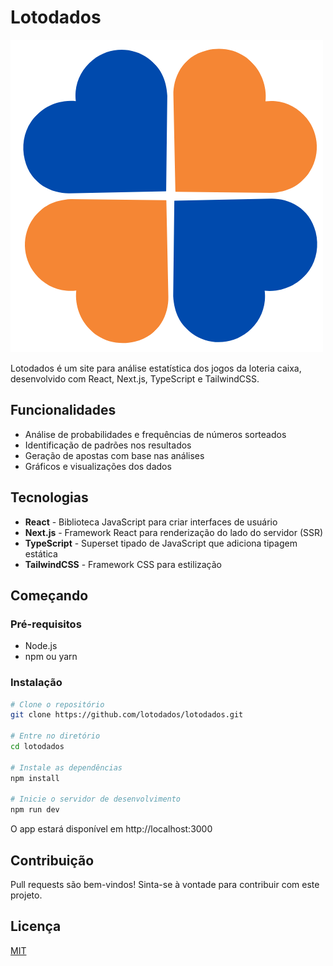 # Lotodados

![Lotodados](./public/caixa.png)

Lotodados é um site para análise estatística dos jogos da loteria caixa, desenvolvido com React, Next.js, TypeScript e TailwindCSS.

## Funcionalidades

- Análise de probabilidades e frequências de números sorteados
- Identificação de padrões nos resultados
- Geração de apostas com base nas análises
- Gráficos e visualizações dos dados

## Tecnologias

- **React** - Biblioteca JavaScript para criar interfaces de usuário
- **Next.js** - Framework React para renderização do lado do servidor (SSR)
- **TypeScript** - Superset tipado de JavaScript que adiciona tipagem estática
- **TailwindCSS** - Framework CSS para estilização

## Começando

### Pré-requisitos

- Node.js
- npm ou yarn

### Instalação

```bash
# Clone o repositório
git clone https://github.com/lotodados/lotodados.git

# Entre no diretório
cd lotodados

# Instale as dependências
npm install

# Inicie o servidor de desenvolvimento
npm run dev
```

O app estará disponível em http://localhost:3000

## Contribuição

Pull requests são bem-vindos! Sinta-se à vontade para contribuir com este projeto.

## Licença

[MIT](https://choosealicense.com/licenses/mit/)
